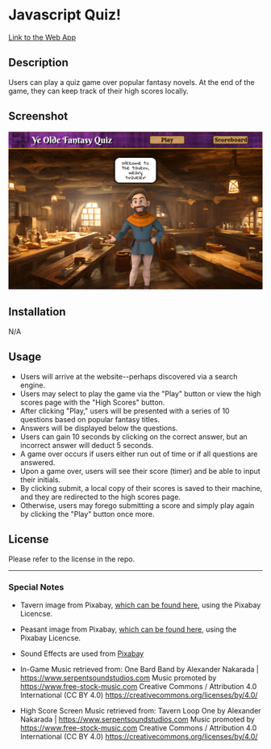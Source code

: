 # Javascript Quiz!
[Link to the Web App](https://ds055.github.io/js-quiz/)

## Description
Users can play a quiz game over popular fantasy novels. At the end of the game, they can keep track of their high scores locally. 

## Screenshot
![Website Mockup](./assets/images/quiz-screenshot.png)

## Installation
N/A

## Usage
* Users will arrive at the website--perhaps discovered via a search engine.
* Users may select to play the game via the "Play" button or view the high scores page with the "High Scores" button.
* After clicking "Play," users will be presented with a series of 10 questions based on popular fantasy titles. 
* Answers will be displayed below the questions. 
* Users can gain 10 seconds by clicking on the correct answer, but an incorrect answer will deduct 5 seconds.
* A game over occurs if users either run out of time or if all questions are answered. 
* Upon a game over, users will see their score (timer) and be able to input their initials. 
* By clicking submit, a local copy of their scores is saved to their machine, and they are redirected to the high scores page. 
* Otherwise, users may forego submitting a score and simply play again by clicking the "Play" button once more. 

## License
Please refer to the license in the repo.

- - -

### Special Notes

- Tavern image from Pixabay, [which can be found here](https://pixabay.com/illustrations/tavern-pub-architecture-restaurant-7793824/), using the Pixabay Licencse.

- Peasant image from Pixabay, [which can be found here](https://pixabay.com/illustrations/medieval-3d-cartoon-man-boy-7267880/), using the Pixabay Licencse.

- Sound Effects are used from <a href="https://pixabay.com/?utm_source=link-attribution&amp;utm_medium=referral&amp;utm_campaign=music&amp;utm_content=19107">Pixabay</a>

- In-Game Music retrieved from:
One Bard Band by Alexander Nakarada | https://www.serpentsoundstudios.com
Music promoted by https://www.free-stock-music.com
Creative Commons / Attribution 4.0 International (CC BY 4.0)
https://creativecommons.org/licenses/by/4.0/


- High Score Screen Music retrieved from:
Tavern Loop One by Alexander Nakarada | https://www.serpentsoundstudios.com
Music promoted by https://www.free-stock-music.com
Creative Commons / Attribution 4.0 International (CC BY 4.0)
https://creativecommons.org/licenses/by/4.0/